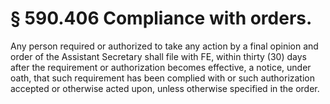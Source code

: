 # § 590.406   Compliance with orders.

Any person required or authorized to take any action by a final opinion and order of the Assistant Secretary shall file with FE, within thirty (30) days after the requirement or authorization becomes effective, a notice, under oath, that such requirement has been complied with or such authorization accepted or otherwise acted upon, unless otherwise specified in the order.




